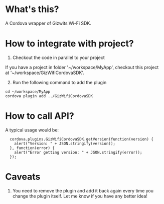 # What's this?

A Cordova wrapper of Gizwits Wi-Fi SDK.

# How to integrate with project?

1. Checkout the code in parallel to your project

  If you have a project in folder '~/workspace/MyApp', checkout this project at '~/workspace/GizWifiCordovaSDK'.

2. Run the following command to add the plugin

  ```
  cd ~/workspace/MyApp
  cordova plugin add ../GizWifiCordovaSDK
  ```

# How to call API?

A typical usage would be:

```
  cordova.plugins.GizWifiCordovaSDK.getVersion(function(version) {
    alert("Version: " + JSON.stringify(version));
  }, function(error) {
    alert("Error getting version: " + JSON.stringify(error));
  });
```

# Caveats

1. You need to remove the plugin and add it back again every time you change the plugin itself. Let me know if you have any better idea!
